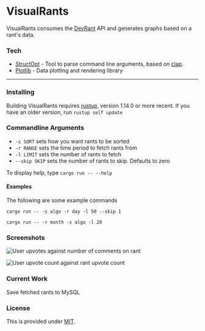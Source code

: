 # VisualRants

VisualRants consumes the [DevRant](https://devrant.com/feed) API and generates graphs based on a rant's data.


### Tech

* [StructOpt](https://github.com/TeXitoi/structopt) - Tool to parse command line arguments, based on [clap](https://crates.io/crates/clap).
* [Plotlib](https://docs.rs/plotlib/0.3.0/plotlib/) - Data plotting and rendering library


----
### Installing

Building VisualRants requires [rustup](https://github.com/rust-lang/rustup.rs), version 1.14.0 or more recent. If you have an older version, run ```rustup self update```


### Commandline Arguments

* ```-s SORT``` sets how you want rants to be sorted
* ```-r RANGE``` sets the time period to fetch rants from
* ```-l LIMIT``` sets the number of rants to fetch
* ```--skip SKIP``` sets the number of rants to skip. Defaults to zero

To display help, type ```cargo run -- --help```

#### Examples
The following are some example commands

```cargo run -- -s algo -r day -l 50 --skip 1```

```cargo run -- -r month -s algo -l 20```

### Screenshots
![User upvotes against number of comments on rant](screenshots/user_comments.png "User upvotes against number of comments on rant")

![User upvote count against rant upvote count](screenshots/user_rants.png "User upvote count against rant upvote count")

### Current Work

Save fetched rants to MySQL


### License

This is provided under [MIT](https://github.com/okevese/VisualRants/blob/master/LICENSE).